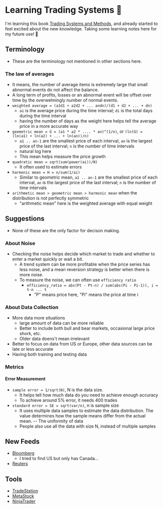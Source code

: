 # Learning Trading Systems 🌺

I'm learning this book [Trading Systems and Methods][1], and already started to feel excited about the new knowledge. Taking some learning notes here for my future use! 💖

## Terminology
* These are the terminology not mentioned in other sections here.
### The law of averages
* It means, the number of average items is extremely large that small abnormal events do not affect the balance.
* A long term of profits, losses or an abnormal event will be offset over time by the overwelmingly number of normal events.
* `weighted average = (a1d1 + a2d2 + ... andn)/(d1 + d2 + ... + dn)`
  * `ai` is the average price during the time interval; `di` is the total days during the time interval
  * having the number of days as the weight here helps tell the average price in a more accurate way
* `geometric mean = G = (a1 * a2 * .... * an)^(1/n)`, or `(ln(G) = (ln(a1) + ln(a2) + ... + ln(an))/n)`
  * `a1 .. an-1` are the smallest price of each interval, `an` is the largest price of the last interval; `n` is the number of time intervals
  * natural log here
  * This mean helps measure the price growth
* `quadratic mean = sqrt(sum(power(ai))/N)`
  * It often used to estimate errors
* `harmonic mean = H = n/sum(1/ai)`
  * Similar to geometric mean, `a1 .. an-1` are the smallest price of each interval, `an` is the largest price of the last interval; `n` is the number of time intervals
* `arithmetic mean > geometric mean > harmonic mean` when the distribution is not perfectly symmetric
  * "arithmetic mean" here is the weighted average with equal weight

## Suggestions
* None of these are the only factor for decison making.

### About Noise
* Checking the noise helps decide which market to trade and whether to enter a market quickly or wait a bit.
  * A trend system can be more profitable when the price series has less noise, and a mean reversion strategy is better when there is more noise.
  * To measure the noise, we can often use `efficiency ratio`
    * `efficiency_ratio = abs(Pt - Pt-n) / sum(abs(Pi - Pi-1)), i = t-n ... t`
      * "P" means price here, "Pi" means the price at time i
      
### About Data Collection
* More data more situations
  * large amount of data can be more reliable
  * Better to include both bull and bear markets, occasional large price shork, etc.
  * Older data doens't mean irrelevant
* Better to focus on data from US or Europe, other data sources can be late or less accurate
* Having both training and testing data

### Metrics
#### Error Measurement
* `sample error = 1/sqrt(N)`, N is the data size.
  * It helps tell how much data do you need to achieve enough accuracy
  * To achieve around 5% error, it needs 400 trades
* `standard error = SE = sqrt(var/n)`, n is sample size
  * It uses multiple data samples to estimate the data distribution. The value determines how the sample means differ from the actual mean. -- The uniformity of data
  * People also use all the data with size N, instead of multiple samples


## New Feeds
* [Bloomberg][2]
  * I tried to find US but only has Canada...
* [Reuters][3]

## Tools
* [TradeStation][4]
* [MetaStock][5]
* [NinjaTrader][6]

[1]:https://www.amazon.ca/Trading-Systems-Methods-Perry-Kaufman/dp/1119605350/ref=asc_df_1119605350/?tag=googleshopc0c-20&linkCode=df0&hvadid=378366144916&hvpos=&hvnetw=g&hvrand=7537460615457728344&hvpone=&hvptwo=&hvqmt=&hvdev=c&hvdvcmdl=&hvlocint=&hvlocphy=9001506&hvtargid=pla-834172661206&psc=1
[2]:https://www.bloomberg.com/canada
[3]:https://www.reuters.com/news/us
[4]:https://www.tradestation.com/
[5]:https://www.metastock.com/
[6]:https://ninjatrader.com/
